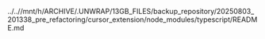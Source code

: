 ../..//mnt/h/ARCHIVE/.UNWRAP/13GB_FILES/backup_repository/20250803_201338_pre_refactoring/cursor_extension/node_modules/typescript/README.md